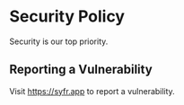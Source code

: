 # Security Policy

Security is our top priority.

## Reporting a Vulnerability

Visit https://syfr.app to report a vulnerability.
